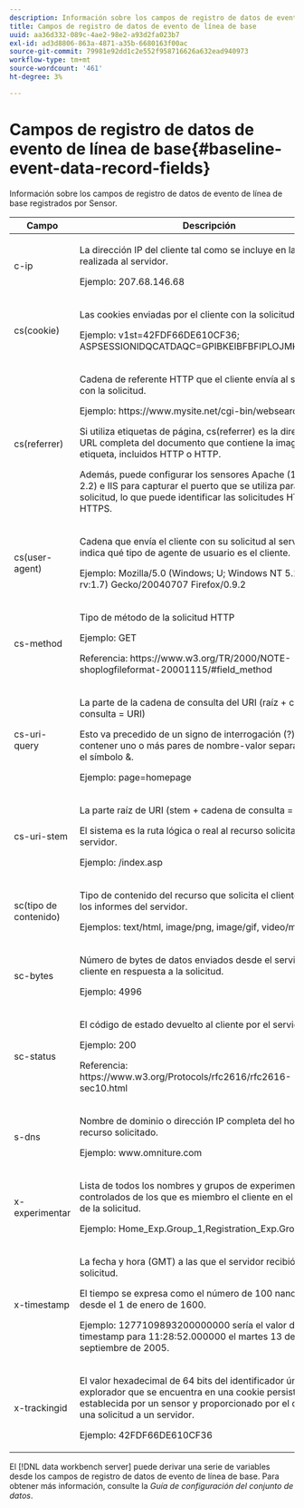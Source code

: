 ```yaml
---
description: Información sobre los campos de registro de datos de evento de línea de base registrados por Sensor.
title: Campos de registro de datos de evento de línea de base
uuid: aa36d332-089c-4ae2-98e2-a93d2fa023b7
exl-id: ad3d8806-863a-4871-a35b-6680163f00ac
source-git-commit: 79981e92dd1c2e552f958716626a632ead940973
workflow-type: tm+mt
source-wordcount: '461'
ht-degree: 3%

---
```


# Campos de registro de datos de evento de línea de base{#baseline-event-data-record-fields}

Información sobre los campos de registro de datos de evento de línea de base registrados por Sensor.

<table id="table_E29606BB010E4DB48C463979B7BEC769">
 <thead>
  <tr>
   <th colname="col1" class="entry"> Campo </th>
   <th colname="col2" class="entry"> Descripción </th>
  </tr>
 </thead>
 <tbody>
  <tr>
   <td colname="col1"> c-ip </td>
   <td colname="col2"> <p>La dirección IP del cliente tal como se incluye en la solicitud realizada al servidor. </p> <p>Ejemplo: 207.68.146.68 </p> </td>
  </tr>
  <tr>
   <td colname="col1"> cs(cookie) </td>
   <td colname="col2"> <p>Las cookies enviadas por el cliente con la solicitud. </p> <p>Ejemplo: v1st=42FDF66DE610CF36; ASPSESSIONIDQCATDAQC=GPIBKEIBFBFIPLOJMKCAAEPM; </p> </td>
  </tr>
  <tr>
   <td colname="col1"> cs(referrer) </td>
   <td colname="col2"> <p>Cadena de referente HTTP que el cliente envía al servidor con la solicitud. </p> <p>Ejemplo: https://www.mysite.net/cgi-bin/websearch?qry </p> <p>Si utiliza etiquetas de página, cs(referrer) es la dirección URL completa del documento que contiene la imagen de etiqueta, incluidos HTTP o HTTP. </p> <p>Además, puede configurar los sensores Apache (1.3, 2.0 y 2.2) e IIS para capturar el puerto que se utiliza para la solicitud, lo que puede identificar las solicitudes HTTP y HTTPS. </p> </td>
  </tr>
  <tr>
   <td colname="col1"> cs(user-agent) </td>
   <td colname="col2"> <p>Cadena que envía el cliente con su solicitud al servidor que indica qué tipo de agente de usuario es el cliente. </p> <p>Ejemplo: Mozilla/5.0 (Windows; U; Windows NT 5.1; en-US; rv:1.7) Gecko/20040707 Firefox/0.9.2 </p> </td>
  </tr>
  <tr>
   <td colname="col1"> cs-method </td>
   <td colname="col2"> <p>Tipo de método de la solicitud HTTP </p> <p>Ejemplo: GET </p> <p>Referencia: https://www.w3.org/TR/2000/NOTE-shoplogfileformat-20001115/#field_method </p> </td>
  </tr>
  <tr>
   <td colname="col1"> cs-uri-query </td>
   <td colname="col2"> <p>La parte de la cadena de consulta del URI (raíz + cadena de consulta = URI) </p> <p>Esto va precedido de un signo de interrogación (?) y pueden contener uno o más pares de nombre-valor separados por el símbolo &amp;. </p> <p>Ejemplo: page=homepage </p> </td>
  </tr>
  <tr>
   <td colname="col1"> cs-uri-stem </td>
   <td colname="col2"> <p>La parte raíz de URI (stem + cadena de consulta = URI) </p> <p>El sistema es la ruta lógica o real al recurso solicitado en el servidor. </p> <p>Ejemplo: /index.asp </p> </td>
  </tr>
  <tr>
   <td colname="col1"> sc(tipo de contenido) </td>
   <td colname="col2"> <p>Tipo de contenido del recurso que solicita el cliente según los informes del servidor. </p> <p>Ejemplos: text/html, image/png, image/gif, video/mpeg </p> </td>
  </tr>
  <tr>
   <td colname="col1"> sc-bytes </td>
   <td colname="col2"> <p>Número de bytes de datos enviados desde el servidor al cliente en respuesta a la solicitud. </p> <p>Ejemplo: 4996 </p> </td>
  </tr>
  <tr>
   <td colname="col1"> sc-status </td>
   <td colname="col2"> <p>El código de estado devuelto al cliente por el servidor. </p> <p>Ejemplo: 200 </p> <p>Referencia: https://www.w3.org/Protocols/rfc2616/rfc2616-sec10.html </p> </td>
  </tr>
  <tr>
   <td colname="col1"> s-dns </td>
   <td colname="col2"> <p>Nombre de dominio o dirección IP completa del host del recurso solicitado. </p> <p>Ejemplo: www.omniture.com </p> </td>
  </tr>
  <tr>
   <td colname="col1"> x-experimentar </td>
   <td colname="col2"> <p>Lista de todos los nombres y grupos de experimentos controlados de los que es miembro el cliente en el momento de la solicitud. </p> <p>Ejemplo: Home_Exp.Group_1,Registration_Exp.Group_2 </p> </td>
  </tr>
  <tr>
   <td colname="col1"> x-timestamp </td>
   <td colname="col2"> <p>La fecha y hora (GMT) a las que el servidor recibió la solicitud. </p> <p>El tiempo se expresa como el número de 100 nanosegundos desde el 1 de enero de 1600. </p> <p>Ejemplo: 1277109893200000000 sería el valor de x-timestamp para 11:28:52.000000 el martes 13 de septiembre de 2005. </p> </td>
  </tr>
  <tr>
   <td colname="col1"> x-trackingid </td>
   <td colname="col2"> <p>El valor hexadecimal de 64 bits del identificador único del explorador que se encuentra en una cookie persistente establecida por un sensor <span class="wintitle"> </span> y proporcionado por el cliente con una solicitud a un servidor. </p> <p>Ejemplo: 42FDF66DE610CF36 </p> </td>
  </tr>
 </tbody>
</table>

El [!DNL data workbench server] puede derivar una serie de variables desde los campos de registro de datos de evento de línea de base. Para obtener más información, consulte la *Guía de configuración del conjunto de datos*.
